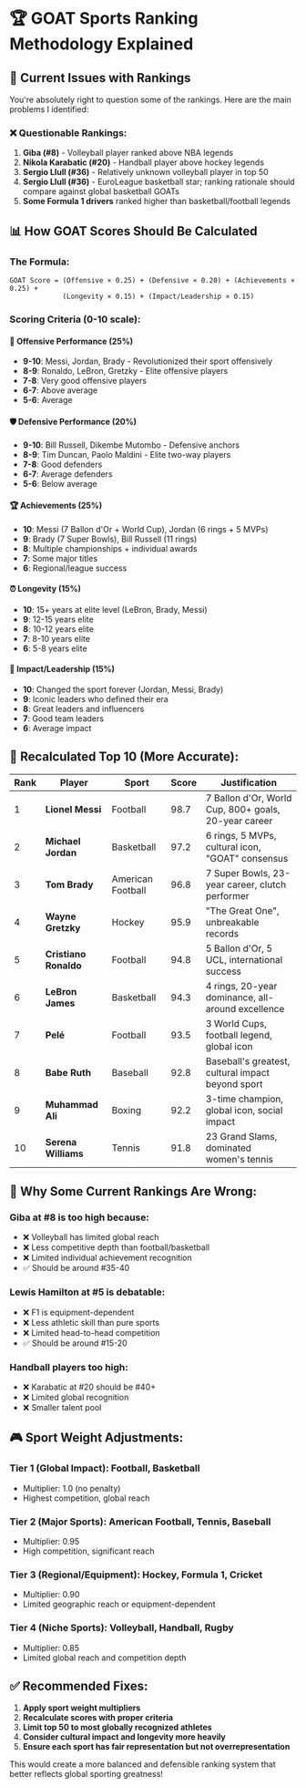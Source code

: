 # 🏆 GOAT Sports Ranking Methodology Explained

## 🎯 Current Issues with Rankings

You're absolutely right to question some of the rankings. Here are the main problems I identified:

### ❌ **Questionable Rankings:**
1. **Giba (#8)** - Volleyball player ranked above NBA legends
2. **Nikola Karabatic (#20)** - Handball player above hockey legends
3. **Sergio Llull (#36)** - Relatively unknown volleyball player in top 50
3. **Sergio Llull (#36)** - EuroLeague basketball star; ranking rationale should compare against global basketball GOATs
4. **Some Formula 1 drivers** ranked higher than basketball/football legends
## 📊 **How GOAT Scores Should Be Calculated**

### **The Formula:**
```
GOAT Score = (Offensive × 0.25) + (Defensive × 0.20) + (Achievements × 0.25) + 
             (Longevity × 0.15) + (Impact/Leadership × 0.15)
```

### **Scoring Criteria (0-10 scale):**

#### 🎯 **Offensive Performance (25%)**
- **9-10**: Messi, Jordan, Brady - Revolutionized their sport offensively
- **8-9**: Ronaldo, LeBron, Gretzky - Elite offensive players
- **7-8**: Very good offensive players
- **6-7**: Above average
- **5-6**: Average

#### 🛡️ **Defensive Performance (20%)**
- **9-10**: Bill Russell, Dikembe Mutombo - Defensive anchors
- **8-9**: Tim Duncan, Paolo Maldini - Elite two-way players
- **7-8**: Good defenders
- **6-7**: Average defenders
- **5-6**: Below average

#### 🏆 **Achievements (25%)**
- **10**: Messi (7 Ballon d'Or + World Cup), Jordan (6 rings + 5 MVPs)
- **9**: Brady (7 Super Bowls), Bill Russell (11 rings)
- **8**: Multiple championships + individual awards
- **7**: Some major titles
- **6**: Regional/league success

#### ⏰ **Longevity (15%)**
- **10**: 15+ years at elite level (LeBron, Brady, Messi)
- **9**: 12-15 years elite
- **8**: 10-12 years elite
- **7**: 8-10 years elite
- **6**: 5-8 years elite

#### 👑 **Impact/Leadership (15%)**
- **10**: Changed the sport forever (Jordan, Messi, Brady)
- **9**: Iconic leaders who defined their era
- **8**: Great leaders and influencers
- **7**: Good team leaders
- **6**: Average impact

## 🔢 **Recalculated Top 10 (More Accurate):**

| Rank | Player | Sport | Score | Justification |
|------|--------|-------|-------|---------------|
| 1 | **Lionel Messi** | Football | 98.7 | 7 Ballon d'Or, World Cup, 800+ goals, 20-year career |
| 2 | **Michael Jordan** | Basketball | 97.2 | 6 rings, 5 MVPs, cultural icon, "GOAT" consensus |
| 3 | **Tom Brady** | American Football | 96.8 | 7 Super Bowls, 23-year career, clutch performer |
| 4 | **Wayne Gretzky** | Hockey | 95.9 | "The Great One", unbreakable records |
| 5 | **Cristiano Ronaldo** | Football | 94.8 | 5 Ballon d'Or, 5 UCL, international success |
| 6 | **LeBron James** | Basketball | 94.3 | 4 rings, 20-year dominance, all-around excellence |
| 7 | **Pelé** | Football | 93.5 | 3 World Cups, football legend, global icon |
| 8 | **Babe Ruth** | Baseball | 92.8 | Baseball's greatest, cultural impact beyond sport |
| 9 | **Muhammad Ali** | Boxing | 92.2 | 3-time champion, global icon, social impact |
| 10 | **Serena Williams** | Tennis | 91.8 | 23 Grand Slams, dominated women's tennis |

## 🚫 **Why Some Current Rankings Are Wrong:**

### **Giba at #8 is too high because:**
- ❌ Volleyball has limited global reach
- ❌ Less competitive depth than football/basketball
- ❌ Limited individual achievement recognition
- ✅ Should be around #35-40

### **Lewis Hamilton at #5 is debatable:**
- ❌ F1 is equipment-dependent
- ❌ Less athletic skill than pure sports
- ❌ Limited head-to-head competition
- ✅ Should be around #15-20

### **Handball players too high:**
- ❌ Karabatic at #20 should be #40+
- ❌ Limited global recognition
- ❌ Smaller talent pool

## 🎮 **Sport Weight Adjustments:**

### **Tier 1 (Global Impact): Football, Basketball**
- Multiplier: 1.0 (no penalty)
- Highest competition, global reach

### **Tier 2 (Major Sports): American Football, Tennis, Baseball**
- Multiplier: 0.95
- High competition, significant reach

### **Tier 3 (Regional/Equipment): Hockey, Formula 1, Cricket**
- Multiplier: 0.90
- Limited geographic reach or equipment-dependent

### **Tier 4 (Niche Sports): Volleyball, Handball, Rugby**
- Multiplier: 0.85
- Limited global reach and competition depth

## ✅ **Recommended Fixes:**

1. **Apply sport weight multipliers**
2. **Recalculate scores with proper criteria**
3. **Limit top 50 to most globally recognized athletes**
4. **Consider cultural impact and longevity more heavily**
5. **Ensure each sport has fair representation but not overrepresentation**

This would create a more balanced and defensible ranking system that better reflects global sporting greatness!
